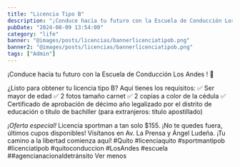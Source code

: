 ```yaml
---
title: "Licencia Tipo B"
description: "¡Conduce hacia tu futuro con la Escuela de Conducción Los Andes ! 🚗"
pubDate: "2024-08-09 13:54:00"
category: "life"
banner: "@images/posts/licencias/bannerlicenciatipob.png"
banner2: "@images/posts/licencias/bannerlicenciatipob.png"
tags: ["Admin"]
---
```


¡Conduce hacia tu futuro con la Escuela de Conducción Los Andes ! 🚗

¿Listo para obtener tu licencia tipo B? Aquí tienes los requisitos:
✅ Ser mayor de edad
✅ 2 fotos tamaño carnet
✅ 2 copias a color de la cédula
✅ Certificado de aprobación de décimo año legalizado por el distrito de educación o título de bachiller (para extranjeros: título apostillado)

*¡Oferta especial!*
Licencia sportman a tan solo $155.
¡No te quedes fuera, últimos cupos disponibles!
Visítanos en Av. La Prensa y Ángel Ludeña.
¡Tu camino a la libertad comienza aquí!
#Quito #licenciaquito #sportmantipob #licenciatipob #quitoconduccion #LosAndes #escuela ##agencianacionaldetránsito Ver menos

